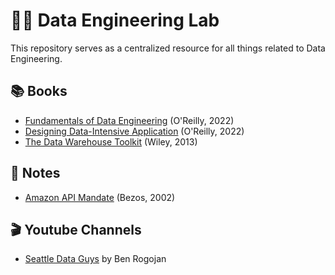 # 👨‍🔬 Data Engineering Lab 

This repository serves as a centralized resource for all things related to Data Engineering.

## 📚 Books 

- [Fundamentals of Data Engineering](./books/fundamentals_of_data_engineering.md) (O'Reilly, 2022)
- [Designing Data-Intensive Application](./books/designing_data_intensive_application.md) (O'Reilly, 2022)
- [The Data Warehouse Toolkit](./books/the_data_warehouse_toolkit.md) (Wiley, 2013)

## 📝 Notes 

- [Amazon API Mandate](./notes/amazon_api_mandate.md) (Bezos, 2002)

## 🎬 Youtube Channels

- [Seattle Data Guys](https://www.youtube.com/@SeattleDataGuy) by Ben Rogojan